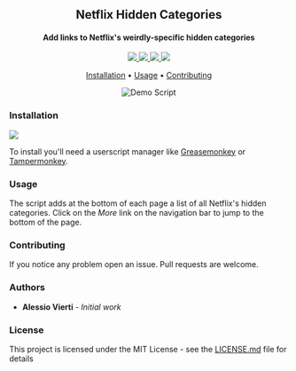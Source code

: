 <h1 align="center">
	<h2 align="center">Netflix Hidden Categories</h2>
</h1>

<h4 align="center">Add links to Netflix's weirdly-specific hidden categories</h4>

<p align="center">
	<a href="https://github.com/alessiovierti/netflix-hidden-categories/releases">
		<img src="https://img.shields.io/github/release/alessiovierti/netflix-hidden-categories.svg">
	</a>
  <a href="https://tampermonkey.net">
		<img src="https://img.shields.io/badge/userscript-tampermonkey-success.svg">
	</a>
  <a href="https://www.greasespot.net">
		<img src="https://img.shields.io/badge/userscript-greasemonkey-success.svg">
	</a>
	<a href="LICENSE.md">
		<img src="https://img.shields.io/badge/license-MIT-blue.svg">
	</a>
</p>

<p align="center">
	<a href="#installation">Installation</a> •
	<a href="#usage">Usage</a> •
	<a href="#contributing">Contributing</a>
</p>

<p align="center">
	<img src="https://i.imgur.com/tZ1RyWe.gif" alt="Demo Script">
</p>

### Installation

<a href="https://github.com/alessiovierti/netflix-hidden-categories/releases/latest/download/netflix-hidden-categories.user.js">
  <img src="https://img.shields.io/badge/install-script-success.svg">
</a>

To install you'll need a userscript manager like [Greasemonkey](https://www.greasespot.net) or [Tampermonkey](https://tampermonkey.net).

### Usage

The script adds at the bottom of each page a list of all Netflix's hidden categories. Click on the *More* link on the navigation bar to jump to the bottom of the page.

### Contributing

If you notice any problem open an issue. Pull requests are welcome.

### Authors

* **Alessio Vierti** - *Initial work*

### License

This project is licensed under the MIT License - see the [LICENSE.md](LICENSE.md) file for details
